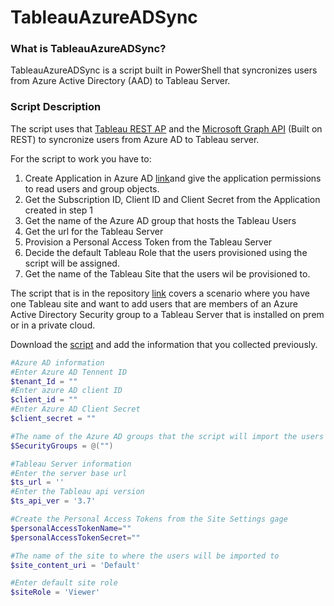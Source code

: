 # TableauAzureADSync


### **What is TableauAzureADSync?**

TableauAzureADSync is a script built in PowerShell that syncronizes users from Azure Active Directory (AAD) to Tableau Server. 

### **Script Description**
The script uses that [Tableau REST AP](https://help.tableau.com/current/api/rest_api/en-us/REST/rest_api.htm) and the [Microsoft Graph API](https://docs.microsoft.com/en-us/graph/overview) (Built on REST) to syncronize users from Azure AD to Tableau server.

For the script to work you have to: 

1. Create Application in Azure AD [link](https://docs.microsoft.com/en-us/azure/active-directory/develop/quickstart-register-app)and give the application permissions to read users and group objects.
2. Get the Subscription ID, Client ID and Client Secret from the Application created in step 1
3. Get the name of the Azure AD group that hosts the Tableau Users
4. Get the url for the Tableau Server
5. Provision a Personal Access Token from the Tableau Server
6. Decide the default Tableau Role that the users provisioned using the script will be assigned.
7. Get the name of the Tableau Site that the users wil be provisioned to.

The script that is in the repository [link](https://github.com/AndrijaMa/Tableau/blob/master/AdSync/sync_users_from_aad_group_pak_v2.ps1) covers a scenario where you have one Tableau site and want to add users that are members of an Azure Active Directory Security group to a Tableau Server that is installed on prem  or in a private cloud.

Download the [script](https://github.com/AndrijaMa/Tableau/blob/master/AdSync/sync_users_from_aad_group_pak_v2.ps1) and add the information that you collected previously.

```powershell
#Azure AD information
#Enter Azure AD Tennent ID
$tenant_Id = ""
#Enter azure AD client ID
$client_id = ""
#Enter Azure AD Client Secret
$client_secret = ""

#The name of the Azure AD groups that the script will import the users from 
$SecurityGroups = @("")

#Tableau Server information 
#Enter the server base url
$ts_url = ''
#Enter the Tableau api version
$ts_api_ver = '3.7'

#Create the Personal Access Tokens from the Site Settings gage
$personalAccessTokenName="" 
$personalAccessTokenSecret="" 

#The name of the site to where the users will be imported to
$site_content_uri = 'Default'  

#Enter default site role
$siteRole = 'Viewer'
```
